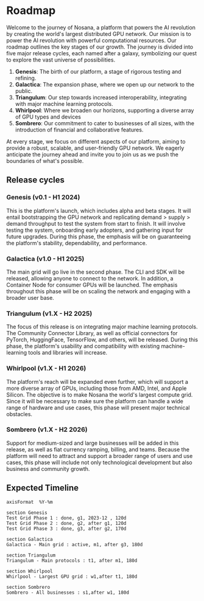 # Roadmap

Welcome to the journey of Nosana, a platform that powers the AI revolution by creating the world's largest distributed GPU network. Our mission is to power the AI revolution with powerful computational resources. Our roadmap outlines the key stages of our growth. The journey is divided into five major release cycles, each named after a galaxy, symbolizing our quest to explore the vast universe of possibilities.

1. **Genesis**: The birth of our platform, a stage of rigorous testing and refining.
2. **Galactica**: The expansion phase, where we open up our network to the public.
3. **Triangulum**: Our step towards increased interoperability, integrating with major machine learning protocols.
4. **Whirlpool**: Where we broaden our horizons, supporting a diverse array of GPU types and devices
5. **Sombrero**: Our commitment to cater to businesses of all sizes, with the introduction of financial and collaborative features.

At every stage, we focus on different aspects of our platform, aiming to provide a robust, scalable, and user-friendly GPU network. We eagerly anticipate the journey ahead and invite you to join us as we push the boundaries of what's possible.

## Release cycles

### Genesis (v0.1 - H1 2024)

This is the platform's launch, which includes alpha and beta stages. It will entail bootstrapping the GPU network and replicating demand > supply > demand throughput to test the system from start to finish. It will involve testing the system, onboarding early adopters, and gathering input for future upgrades. During this phase, the emphasis will be on guaranteeing the platform's stability, dependability, and performance.

### Galactica (v1.0 - H1 2025)

The main grid will go live in the second phase. The CLI and SDK will be released, allowing anyone to connect to the network. In addition, a Container Node for consumer GPUs will be launched. The emphasis throughout this phase will be on scaling the network and engaging with a broader user base.

### Triangulum (v1.X - H2 2025)

The focus of this release is on integrating major machine learning protocols. The Community Connector Library, as well as official connectors for PyTorch, HuggingFace, TensorFlow, and others, will be released. During this phase, the platform's usability and compatibility with existing machine-learning tools and libraries will increase.

### Whirlpool (v1.X - H1 2026)

The platform's reach will be expanded even further, which will support a more diverse array of GPUs, including those from AMD, Intel, and Apple Silicon. The objective is to make Nosana the world's largest compute grid. Since it will be necessary to make sure the platform can handle a wide range of hardware and use cases, this phase will present major technical obstacles.

### Sombrero (v1.X - H2 2026)

Support for medium-sized and large businesses will be added in this release, as well as fiat currency ramping, billing, and teams. Because the platform will need to attract and support a broader range of users and use cases, this phase will include not only technological development but also business and community growth.

## Expected Timeline

```gantt
axisFormat  %Y-%m

section Genesis
Test Grid Phase 1 : done, g1, 2023-12 , 120d
Test Grid Phase 2 : done, g2, after g1, 120d
Test Grid Phase 3 : done, g3, after g2, 170d

section Galactica
Galactica - Main grid : active, m1, after g3, 180d

section Triangulum
Triangulum - Main protocols : t1, after m1, 180d

section Whirlpool
Whirlpool - Largest GPU grid : w1,after t1, 180d

section Sombrero
Sombrero - All businesses : s1,after w1, 180d

```
